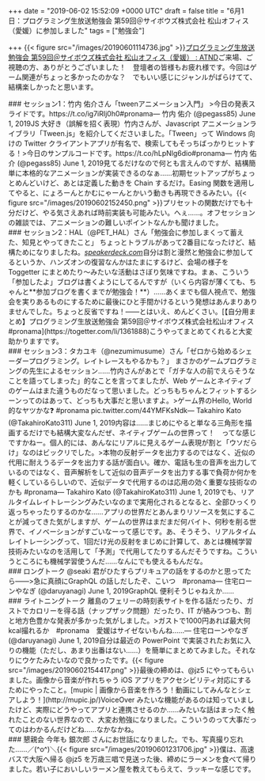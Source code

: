 
+++
date = "2019-06-02 15:52:09 +0000 UTC"
draft = false
title = "6月1日：プログラミング生放送勉強会 第59回＠サイボウズ株式会社 松山オフィス（愛媛）に参加しました"
tags = ["勉強会"]

+++
{{< figure src="/images/20190601114736.jpg"  >}}[プログラミング生放送勉強会 第59回＠サイボウズ株式会社 松山オフィス（愛媛） : ATND](https://atnd.org/events/104613)ご来場、ご視聴の方、ありがとうございました！　登壇者の皆様もお疲れ様です。今回はゲーム関連がちょっと多かったのかな？　でもいい感じにジャンルがばらけてて、結構楽しかったと思います。

<div class="section">
    ### セッション1：竹内 佑介さん「tweenアニメーション入門」
    >今日の発表スライドです。https://t.co/ig7iRIj0h0#pronama— 竹内 佑介 (@pegass85) June 1, 2019<script async="" src="https://platform.twitter.com/widgets.js" charset="utf-8"></script>JS 大好き（誤解を招く表現）竹内さんが、Javascript アニメーションライブラリ「Tween.js」を紹介してくださいました。「Tween」って Windows 向けの Twitter クライアントアプリが有名で、検索してもそっちばっかりヒットする！>今日のサンプルコードです。https://t.co/hLpNlg6dio#pronama— 竹内 佑介 (@pegass85) June 1, 2019<script async="" src="https://platform.twitter.com/widgets.js" charset="utf-8"></script>見てるだけなので何とも言えんのですが、結構簡単に本格的なアニメーションが実装できるのなぁ……初期セットアップがちょっとめんどいけど、あとは定義した動きを Chain するだけ。Easing 関数を適用してやると、にょろーんとかむにゃーんとかいう動きも再現できるみたい。{{< figure src="/images/20190602152450.png"  >}}プリセットの関数だけでも十分だけど、やる気さえあれば時前実装も可能みたい。へぇ......。オフセッションの雑談では、アニメーションの難しいポイントなんかも聞けました。

</div>
<div class="section">
    ### セッション2：HAL（@PET_HAL）さん「勉強会に参加しまくって蓄えた、知見とやってきたこと」
    ちょっとトラブルがあって2番目になったけど、結構ためになりましたね。<cite class="hatena-citation"><a href="https://speakerdeck.com/pet_hal/2019-06-01-pronama">speakerdeck.com</a></cite>自分は割と漫然と勉強会に参加してるというか、ハンズオンの復習なんかはたまにするけど、会場の様子を Toggetter にまとめたり～みたいな活動はさぼり気味ですね。まぁ、こういう「参加したよ」ブログは書くようにしてるんですが（いくら内容が薄くても、ちゃんと**参加ブログを書くまでが勉強会！**）……あくまでも個人視点で、勉強会を実りあるものにするために最後にひと手間かけるという発想はあんまりありませんでした。ちょっと反省ですね！――とはいえ、めんどくさい。[【自分用まとめ】プログラミング生放送勉強会 第59回＠サイボウズ株式会社松山オフィス #pronama](https://togetter.com/li/1361888)こうやってまとめてくれると大変助かりますです。

</div>
<div class="section">
    ### セッション3：タカユキ（@nezumimusume）さん「ゼロから始めるシェーダープログラミング。レイトレースもやるかも？」
    まさかのゲームプログラミングの先生によるセッション......竹内さんがあとで「ガチな人の前でえらそうなことを語ってしまった」的なことを言ってましたが、Web ゲームとネイティブのゲームはまた違うものだなって思いました。どっちもちゃんとフィットするシーンってのはあって、どっちも大事だと思いますよ。>ゲーム界のHello, World的なヤツかな❓ #pronama pic.twitter.com/44YMFKsNdk— Takahiro Kato (@TakahiroKato311) June 1, 2019<script async="" src="https://platform.twitter.com/widgets.js" charset="utf-8"></script>内容は......まじめにやると単なる三角形を描画するだけでも結構大変なんだぜ、ネイティブゲームの世界って！　ってな感じですかねー。個人的には、あんなにリアルに見えるゲーム表現が割と「ウソだらけ」なのはビックリでした。>本物の反射データを出力するのではなく、近似の代用に耐えうるデータを出力する話が面白い。確か、電話も生の音声を出力しているのではなく、音声解析をして近似の音声データを出力する事で負荷か何かを軽くしているらしいので、近似データで代用するのは応用の効く重要な技術なのかも #pronama— Takahiro Kato (@TakahiroKato311) June 1, 2019<script async="" src="https://platform.twitter.com/widgets.js" charset="utf-8"></script>でも、リアルタイムレイトレーシングみたいなのまで実用化されるとなると、全部ひっくり返っちゃったりするのかな……アプリの世界だとあんまりリソースを気にすることが減ってきた気がしますが、ゲームの世界はまだまだ何バイト、何秒を削る世界で、イノベーションがすごいなーって感じです。あ、そうそう、リアルタイムレイトレーシングって、1回だけ光の反射をまじめに計算して、あとは機械学習技術みたいなのを活用して「予測」で代用してたりするんだそうですね。こういうところにも機械学習使うんだ……なんにでも使えるもんだな。

</div>
<div class="section">
    ### ロングトーク
    @seaki 君がひたすらプリキュアの話をするのかと思ってたら――>急に真顔にGraphQL の話しだしたぞ、こいつ　#pronama— 住宅ローンやなぎ (@daruyanagi) June 1, 2019<script async="" src="https://platform.twitter.com/widgets.js" charset="utf-8"></script>GraphQL  便利そうじゃねえか……

</div>
<div class="section">
    ### ライトニングトーク
    離島のフェリーの時刻表サイトを作る話だったり、ガストでカロリーを得る話（ナップザック問題）だったり、IT が絡みつつも、割と地方色豊かな発表が多かった気がしました。>ガストで1000円あれば最大何kcal撮れるか　#pronama　愛媛はサイゼないもんね……— 住宅ローンやなぎ (@daruyanagi) June 1, 2019<script async="" src="https://platform.twitter.com/widgets.js" charset="utf-8"></script>自分は最近の PowerPoint で実装されたお気に入りの機能（ただし、あまり出番はない……）を簡単にまとめてみました。それなりにウケたみたいなので良かったです。{{< figure src="/images/20190602154417.png"  >}}最後の締めは、@jz5 にやってもらいました。画像から音楽が作れちゃう iOS アプリをアクセシビリティ対応にするためにやったこと。[mupic | 画像から音楽を作ろう！動画にしてみんなとシェアしよう！](http://mupic.jp/)VoiceOver みたいな機能があるのは知っていましたけど、実際にどうやってアプリと連携させるのか……みたいな話はまったく触れたことのない世界なので、大変お勉強になりました。こういうのって大事だってのはわかるんだけどね……なかなかね。

</div>
<div class="section">
    ### 懇親会
    今年も 銀次郎 さんにお世話になりました。でも、写真撮り忘れた......／(^o^)＼{{< figure src="/images/20190601231706.jpg"  >}}僕は、高速バスで大阪へ帰る @jz5 を万歳三唱で見送った後、締めにラーメンを食べて帰りました。若い子においしいラーメン屋を教えてもらえて、ラッキーな感じです。

</div>

